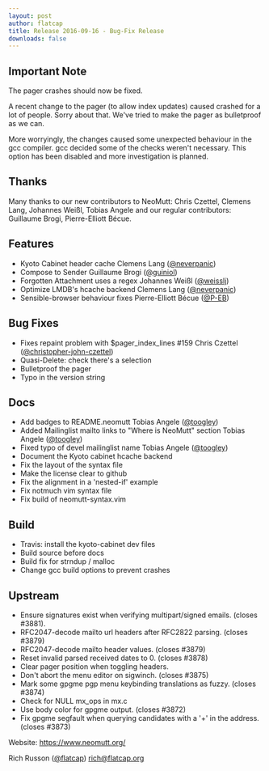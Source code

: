```yaml
---
layout: post
author: flatcap
title: Release 2016-09-16 - Bug-Fix Release
downloads: false
---
```


## Important Note

The pager crashes should now be fixed.

A recent change to the pager (to allow index updates) caused crashed for a lot
of people.  Sorry about that.  We've tried to make the pager as bulletproof as
we can.

More worryingly, the changes caused some unexpected behaviour in the gcc
compiler.  gcc decided some of the checks weren't necessary.  This option has
been disabled and more investigation is planned.

## Thanks

Many thanks to our new contributors to NeoMutt: Chris Czettel, Clemens Lang,
Johannes Weißl, Tobias Angele and our regular contributors: Guillaume Brogi,
Pierre-Elliott Bécue.

## Features
  - Kyoto Cabinet header cache
    Clemens Lang ([@neverpanic](https://github.com/neverpanic))
  - Compose to Sender
    Guillaume Brogi ([@guiniol](https://github.com/guiniol))
  - Forgotten Attachment uses a regex
    Johannes Weißl ([@weisslj](https://github.com/weisslj))
  - Optimize LMDB's hcache backend
    Clemens Lang ([@neverpanic](https://github.com/neverpanic))
  - Sensible-browser behaviour fixes
    Pierre-Elliott Bécue ([@P-EB](https://github.com/P-EB))

## Bug Fixes
  - Fixes repaint problem with $pager_index_lines #159
    Chris Czettel ([@christopher-john-czettel](https://github.com/christopher-john-czettel))
  - Quasi-Delete: check there's a selection
  - Bulletproof the pager
  - Typo in the version string

## Docs
  - Add badges to README.neomutt
    Tobias Angele ([@toogley](https://github.com/toogley))
  - Added Mailinglist mailto links to "Where is NeoMutt" section
    Tobias Angele ([@toogley](https://github.com/toogley))
  - Fixed typo of devel mailinglist name
    Tobias Angele ([@toogley](https://github.com/toogley))
  - Document the Kyoto cabinet hcache backend
  - Fix the layout of the syntax file
  - Make the license clear to github
  - Fix the alignment in a 'nested-if' example
  - Fix notmuch vim syntax file
  - Fix build of neomutt-syntax.vim

## Build
  - Travis: install the kyoto-cabinet dev files
  - Build source before docs
  - Build fix for strndup / malloc
  - Change gcc build options to prevent crashes

## Upstream
  - Ensure signatures exist when verifying multipart/signed emails. (closes #3881).
  - RFC2047-decode mailto url headers after RFC2822 parsing. (closes #3879)
  - RFC2047-decode mailto header values. (closes #3879)
  - Reset invalid parsed received dates to 0.  (closes #3878)
  - Clear pager position when toggling headers.
  - Don't abort the menu editor on sigwinch. (closes #3875)
  - Mark some gpgme pgp menu keybinding translations as fuzzy. (closes #3874)
  - Check for NULL mx_ops in mx.c
  - Use body color for gpgme output. (closes #3872)
  - Fix gpgme segfault when querying candidates with a '+' in the address. (closes #3873)

Website: https://www.neomutt.org/

Rich Russon ([@flatcap](https://github.com/flatcap))
rich@flatcap.org

